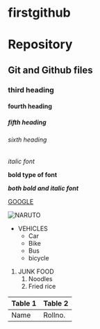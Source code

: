 # firstgithub

# Repository
## Git and Github files
### third heading
#### fourth heading
##### fifth heading
###### sixth heading

*italic font*

**bold type of font**

***both bold and italic font***

[GOOGLE](www.google.com)

![NARUTO](https://occ-0-1722-1723.1.nflxso.net/dnm/api/v6/E8vDc_W8CLv7-yMQu8KMEC7Rrr8/AAAABYQp33Z3D9uGJK0IZsYfvENQpSz4zoSrjb8v5CCl4UTiFDe7Z_yovhieDFhJtGm2Rh4LoleJfHwHdyRDMtezwqojkDXH.jpg?r=77f)

* VEHICLES
  * Car
  * Bike
  * Bus
  * bicycle
1. JUNK FOOD
    1. Noodles
    2. Fried rice
   
Table 1| Table 2
-------|--------
Name|Rollno.
